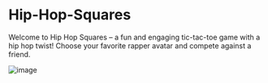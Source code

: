 # Hip-Hop-Squares

 Welcome to Hip Hop Squares – a fun and engaging tic-tac-toe game with a hip hop twist! Choose your favorite rapper avatar and compete against a friend.


![image](https://github.com/ShaylaWhite/Hip-Hop-Squares/assets/45671858/79fab2e4-823c-4f67-8f76-caf7e6a099d1)



 
